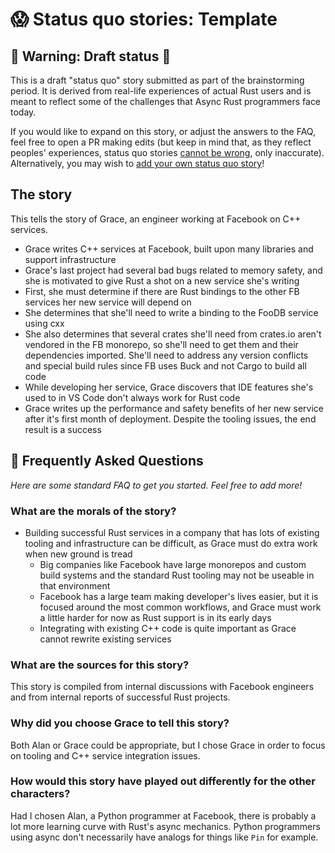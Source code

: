 # 😱 Status quo stories: Template

## 🚧 Warning: Draft status 🚧

This is a draft "status quo" story submitted as part of the brainstorming period. It is derived from real-life experiences of actual Rust users and is meant to reflect some of the challenges that Async Rust programmers face today. 

If you would like to expand on this story, or adjust the answers to the FAQ, feel free to open a PR making edits (but keep in mind that, as they reflect peoples' experiences, status quo stories [cannot be wrong], only inaccurate). Alternatively, you may wish to [add your own status quo story][htvsq]!

## The story

This tells the story of Grace, an engineer working at Facebook on C++
services.

* Grace writes C++ services at Facebook, built upon many libraries and support
  infrastructure
* Grace's last project had several bad bugs related to memory safety, and she
  is motivated to give Rust a shot on a new service she's writing
* First, she must determine if there are Rust bindings to the other FB
  services her new service will depend on
* She determines that she'll need to write a binding to the FooDB service
  using cxx
* She also determines that several crates she'll need from crates.io aren't
  vendored in the FB monorepo, so she'll need to get them and their
  dependencies imported. She'll need to address any version conflicts and
  special build rules since FB uses Buck and not Cargo to build all code
* While developing her service, Grace discovers that IDE features she's used
  to in VS Code don't always work for Rust code
* Grace writes up the performance and safety benefits of her new service after
  it's first month of deployment. Despite the tooling issues, the end result
  is a success

## 🤔 Frequently Asked Questions

*Here are some standard FAQ to get you started. Feel free to add more!*

### **What are the morals of the story?**

* Building successful Rust services in a company that has lots of existing
  tooling and infrastructure can be difficult, as Grace must do extra work
  when new ground is tread
  * Big companies like Facebook have large monorepos and custom build systems
    and the standard Rust tooling may not be useable in that environment
  * Facebook has a large team making developer's lives easier, but it is
    focused around the most common workflows, and Grace must work a little
    harder for now as Rust support is in its early days
  * Integrating with existing C++ code is quite important as Grace cannot
    rewrite existing services
    
### **What are the sources for this story?**

This story is compiled from internal discussions with Facebook engineers and
from internal reports of successful Rust projects.

### **Why did you choose Grace to tell this story?**

Both Alan or Grace could be appropriate, but I chose Grace in order to focus
on tooling and C++ service integration issues.

### **How would this story have played out differently for the other characters?**

Had I chosen Alan, a Python programmer at Facebook, there is probably a lot
more learning curve with Rust's async mechanics. Python programmers using
async don't necessarily have analogs for things like `Pin` for example.

[character]: ../../characters.md
[status quo stories]: ../status_quo.md
[Alan]: ../../characters/alan.md
[Grace]: ../../characters/grace.md
[Niklaus]: ../../characters/niklaus.md
[Barbara]: ../../characters/barbara.md
[htvsq]: ../status_quo.md
[cannot be wrong]: ../../how_to_vision/comment.md#comment-to-understand-or-improve-not-to-negate-or-dissuade
